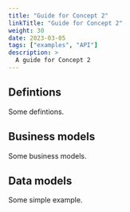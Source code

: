 ```yaml
---
title: "Guide for Concept 2"
linkTitle: "Guide for Concept 2"
weight: 30
date: 2023-03-05
tags: ["examples", "API"]
description: >
  A guide for Concept 2
---
```



## Defintions

Some defintions.

## Business models

Some business models.

## Data models

Some simple example.
